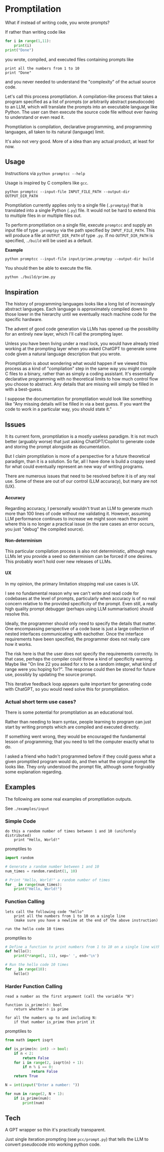 # Promptilation

What if instead of writing code, you wrote prompts?


If rather than writing code like
```python
for i in range(1,11):
    print(i)
print("Done")
```
you wrote, compiled, and executed files containing prompts like
```
print all the numbers from 1 to 10
print "Done"
```
and you never needed to understand the "complexity" of the actual source code.

Let's call this process promptilation. A compilation-like process that takes a program specified as a list of prompts (or arbitrarily abstract pseudocode) to an LLM, which will translate the prompts into an executable language like Python. The user can then execute the source code file without ever having to understand or even read it.


Promptilation is compilation, declarative programming, and programming languages, all taken to its natural (language) limit.

It's also not very good. More of a idea than any actual product, at least for now.


## Usage
Instructions via `python promptcc --help`

Usage is inspired by C compilers like `gcc`.

`python promptcc --input-file INPUT_FILE_PATH --output-dir OUTPUT_DIR_PATH`


Promptilation currently applies only to a single file (`.promptpy`) that is translated into a single Python (`.py`) file. It would not be hard to extend this to multiple files in or multiple files out.


To perform promptilation on a single file, execute `promptcc` and supply an input file of type `.promptpy` via the path specified by `INPUT_FILE_PATH`. This will produce a file at `OUTPUT_DIR_PATH` of type `.py`. If no `OUTPUT_DIR_PATH` is specified, `./build` will be used as a default.


**Example**

`python promptcc --input-file input/prime.promptpy --output-dir build`

You should then be able to execute the file.

`python ./build/prime.py`



## Inspiration

The history of programming languages looks like a long list of increasingly abstract languages. Each language is approximately compiled down to those lower in the hierarchy until we eventually reach machine code for the specific hardware.

The advent of good code generation via LLMs has opened up the possibility for an entirely new layer, which I'll call the prompting layer.

Unless you have been living under a read lock, you would have already tried working at the prompting layer when you asked ChatGPT to generate some code given a natural language description that you wrote.

Promptilation is about wondering what would happen if we viewed this process as a kind of "compilation" step in the same way you might compile C files to a binary, rather than as simply a coding assistant. It's essentially declarative programming with no theoretical limits to how much control flow you choose to abstract. Any details that are missing will simply be filled in with a best-guess.

I suppose the documentation for promptilation would look like something like "Any missing details will be filled in via a best guess. If you want the code to work in a particular way, you should state it."



## Issues

It its current form, promptilation is a mostly useless paradigm. It is not much better (arguably worse) that just asking ChatGPT/Copilot to generate code and storing the prompt alongside as documentation.

But I claim promptilation is more of a perspective for a future theoretical paradigm, than it is a solution. So far, all I have done is build a crappy seed for what could eventually represent an new way of writing programs.

There are numerous issues that need to be resolved before it is of any real use. Some of these are out of our control (LLM accuracy), but many are not (UX).

#### Accuracy
Regarding accuracy, I personally wouldn't trust an LLM to generate much more than 100 lines of code without me validating it. However, assuming LLM performance continues to increase we might soon reach the point where this is no longer a practical issue (in the rare cases an error occurs, you just "debug" the compiled source).

#### Non-determinism
This particular compilation process is also not deterministic, although many LLMs let you provide a seed so determinism can be forced if one desires. This probably won't hold over new releases of LLMs.

#### UX
In my opinion, the primary limitation stopping real use cases is UX.

I see no fundamental reason why we can't write and read code for codebases at the level of prompts, particularly when accuracy is of no real concern relative to the provided specificity of the prompt. Even still, a really high quality prompt debugger (perhaps using LLM summarisation) should resolve this.

Ideally, the programmer should only need to specify the details that matter. One encompassing perspective of a code base is just a large collection of nested interfaces communicating with eachother. Once the interface requirements have been specified, the programmer does not really care how it works.

The risk here is that the user does not specify the requirements correctly. In that case, perhaps the compiler could throw a kind of specificity warning. Maybe like "On line 22 you asked for x to be a random integer, what kind of range were you hoping for?". The response could then be stored for future use, possibly by updating the source prompt.

This iterative feedback loop appears quite important for generating code with ChatGPT, so you would need solve this for promptilation.



### Actual short term use cases?

There is some potential for promptilation as an educational tool.

Rather than needing to learn syntax, people learning to program can just start by writing prompts which are compiled and executed directly.

If something went wrong, they would be encouraged the fundamental lesson of programming; that you need to tell the computer exactly what to do.

I asked a friend who hadn't programmed before if they could guess what a given promptiled program would do, and then what the original prompt file looks like. They only understood the prompt file, although some forgivably some explanation regarding.




## Examples

The following are some real examples of promptilation outputs.

See `./examples/input`

### Simple Code

```
do this a random number of times between 1 and 10 (uniformly distributed)
    print "Hello, World!"
```

promptiles to

```python
import random

# Generate a random number between 1 and 10
num_times = random.randint(1, 10)

# Print "Hello, World!" a random number of times
for _ in range(num_times):
    print("Hello, World!")
```


### Function Calling

```
lets call the following code "hello"
    print all the numbers from 1 to 10 on a single line
    (make sure you have a newline at the end of the above instruction)

run the hello code 10 times
```

promptiles to

```python
# Define a function to print numbers from 1 to 10 on a single line with a newline at the end
def hello():
    print(*range(1, 11), sep=' ', end='\n')

# Run the hello code 10 times
for _ in range(10):
    hello()
```


### Harder Function Calling

```
read a number as the first argument (call the variable "N")

function is_prime(n): bool
    return whether n is prime

for all the numbers up to and including N:
    if that number is_prime then print it
```

promptiles to

```python
from math import isqrt

def is_prime(n: int) -> bool:
    if n < 2:
        return False
    for i in range(2, isqrt(n) + 1):
        if n % i == 0:
            return False
    return True

N = int(input("Enter a number: "))

for num in range(2, N + 1):
    if is_prime(num):
        print(num)
```


## Tech

A GPT wrapper so thin it's practically transparent.

Just single iteration prompting (see `pcc/prompt.py`) that tells the LLM to convert pseudocode into working python code.
